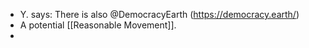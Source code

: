 - Y. says: There is also @DemocracyEarth (https://democracy.earth/)
- A potential [[Reasonable Movement]].
- 
